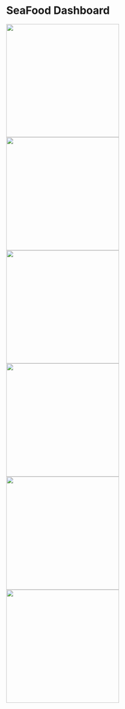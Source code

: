 # SeaFood Dashboard

<img src="https://i.ibb.co/sq5JNsQ/img1.jpg" width="300" height=auto>
<img src="https://i.ibb.co/Wtmfxn7/img2.jpg" width="300" height=auto>
<img src="https://i.ibb.co/s9p2mky/img3.jpg" width="300" height=auto>
<img src="https://i.ibb.co/LQWfZGj/img4.jpg" width="300" height=auto>
<img src="https://i.ibb.co/TbW6rs0/img5.jpg" width="300" height=auto>
<img src="https://i.ibb.co/NsdfpSL/img6.jpg" width="300" height=auto>
